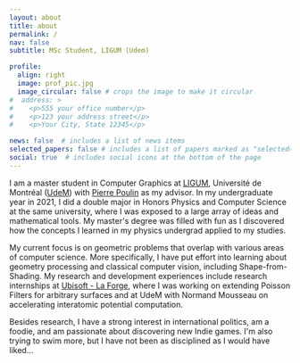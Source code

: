 ```yaml
---
layout: about
title: about
permalink: /
nav: false
subtitle: MSc Student, LIGUM (Udem)

profile:
  align: right
  image: prof_pic.jpg
  image_circular: false # crops the image to make it circular
#  address: >
#    <p>555 your office number</p>
#    <p>123 your address street</p>
#    <p>Your City, State 12345</p>

news: false  # includes a list of news items
selected_papers: false # includes a list of papers marked as "selected={true}"
social: true  # includes social icons at the bottom of the page
---
```


I am a master student in Computer Graphics at [LIGUM](http://www.ligum.umontreal.ca/), Université de Montréal ([UdeM](https://www.umontreal.ca/)) with [Pierre Poulin](http://www.iro.umontreal.ca/~poulin) as my advisor. In my undergraduate year in 2021, I did a double major in Honors Physics and Computer Science at the same university, where I was exposed to a large array of ideas and mathematical tools. My master's degree was filled with fun as I discovered how the concepts I learned in my physics undergrad applied to my studies.

My current focus is on geometric problems that overlap with various areas of computer science. More specifically, I have put effort into learning about geometry processing and classical computer vision, including Shape-from-Shading. My research and development experiences include research internships at [Ubisoft - La Forge](https://www.google.com/search?q=ubisoft+laforge&oq=ubisoft+laforge&aqs=chrome..69i57j0i10i512l2.2875j0j4&sourceid=chrome&ie=UTF-8), where I was working on extending Poisson Filters for arbitrary surfaces and at UdeM with Normand Mousseau on accelerating interatomic potential computation.

Besides research, I have a strong interest in international politics, am a foodie, and am passionate about discovering new Indie games. I'm also trying to swim more, but I have not been as disciplined as I would have liked...